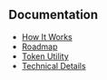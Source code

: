 ## Documentation
- [How It Works](HOW_IT_WORKS.md)
- [Roadmap](ROADMAP.md)
- [Token Utility](TOKEN_UTILITY.md)
- [Technical Details](TECHNICAL.md)
